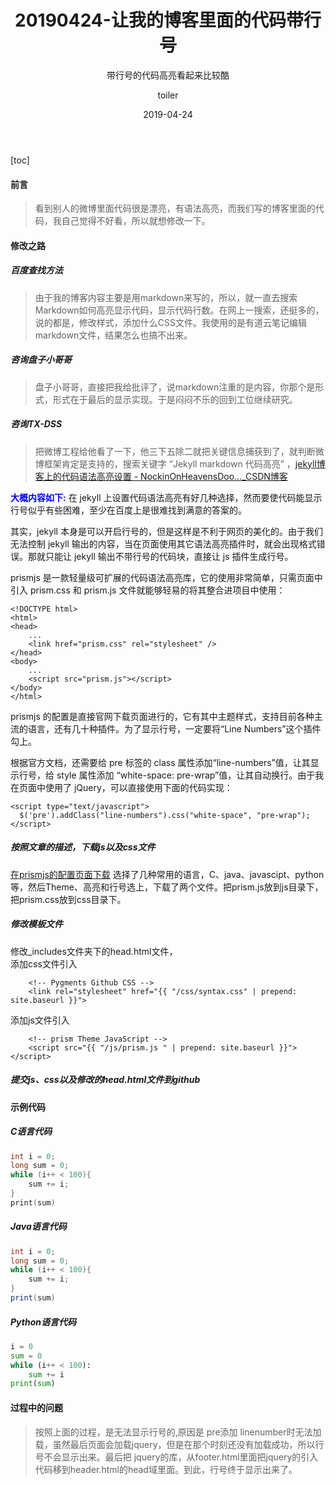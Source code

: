 ﻿---
layout:     post
title:      20190424-让我的博客里面的代码带行号
subtitle:   带行号的代码高亮看起来比较酷
date:       2019-04-24
author:     toiler
header-img: img/post-bg-ios9-web.jpg
catalog: true
tags:
    - 学习
    - 工具
---
[toc]
#### 前言
> 看到别人的微博里面代码很是漂亮，有语法高亮，而我们写的博客里面的代码，我自己觉得不好看，所以就想修改一下。

#### 修改之路
##### 百度查找方法
> 由于我的博客内容主要是用markdown来写的，所以，就一直去搜索Markdown如何高亮显示代码，显示代码行数。在网上一搜索，还挺多的，说的都是，修改样式，添加什么CSS文件。我使用的是有道云笔记编辑markdown文件，结果怎么也搞不出来。

##### 咨询盘子小哥哥
> 盘子小哥哥，直接把我给批评了，说markdown注重的是内容，你那个是形式，形式在于最后的显示实现。于是闷闷不乐的回到工位继续研究。

##### 咨询TX-DSS
> 把微博工程给他看了一下，他三下五除二就把关键信息捕获到了，就判断微博框架肯定是支持的，搜索关键字 “Jekyll markdown 代码高亮” ，[jekyll博客上的代码语法高亮设置 - NockinOnHeavensDoo..._CSDN博客](https://blog.csdn.net/u013961139/article/details/78853544)

<font color='#0000ff'>**大概内容如下:**</font>
在 jekyll 上设置代码语法高亮有好几种选择，然而要使代码能显示行号似乎有些困难，至少在百度上是很难找到满意的答案的。

其实，jekyll 本身是可以开启行号的，但是这样是不利于网页的美化的。由于我们无法控制 jekyll 输出的内容，当在页面使用其它语法高亮插件时，就会出现格式错误。那就只能让 jekyll 输出不带行号的代码块，直接让 js 插件生成行号。

prismjs 是一款轻量级可扩展的代码语法高亮库，它的使用非常简单，只需页面中引入 prism.css 和 prism.js 文件就能够轻易的将其整合进项目中使用：
```
<!DOCTYPE html>
<html>
<head>
    ...
    <link href="prism.css" rel="stylesheet" />
</head>
<body>
    ...
    <script src="prism.js"></script>
</body>
</html>
```
prismjs 的配置是直接官网下载页面进行的，它有其中主题样式，支持目前各种主流的语言，还有几十种插件。为了显示行号，一定要将“Line Numbers”这个插件勾上。

根据官方文档，还需要给 pre 标签的 class 属性添加“line-numbers”值，让其显示行号，给 style 属性添加 “white-space: pre-wrap”值，让其自动换行。由于我在页面中使用了 jQuery，可以直接使用下面的代码实现：
```
<script type="text/javascript">
  $('pre').addClass("line-numbers").css("white-space", "pre-wrap");
</script>
```
##### 按照文章的描述，下载js以及css文件
[在prismjs的配置页面下载](https://prismjs.com/download.html#themes=prism-tomorrow&languages=markup+css+clike+javascript+java+python&plugins=line-highlight+line-numbers+toolbar)
选择了几种常用的语言，C、java、javascipt、python等，然后Theme、高亮和行号选上，下载了两个文件。把prism.js放到js目录下，把prism.css放到css目录下。
##### 修改模板文件
修改_includes文件夹下的head.html文件，<br>添加css文件引入
```
    <!-- Pygments Github CSS -->
    <link rel="stylesheet" href="{{ "/css/syntax.css" | prepend: site.baseurl }}">
```
添加js文件引入
```
    <!-- prism Theme JavaScript -->
    <script src="{{ "/js/prism.js " | prepend: site.baseurl }}"></script>
```
##### 提交js、css以及修改的head.html文件到github
#### 示例代码
##### C语言代码
```C
int i = 0;
long sum = 0;
while (i++ < 100){
    sum += i;
}
print(sum)
```
##### Java语言代码
```java
int i = 0;
long sum = 0;
while (i++ < 100){
    sum += i;
}
print(sum)
```
##### Python语言代码
```python
i = 0
sum = 0
while (i++ < 100):
    sum += i
print(sum)
```

#### 过程中的问题
> 按照上面的过程，是无法显示行号的,原因是 pre添加 linenumber时无法加载，虽然最后页面会加载jquery，但是在那个时刻还没有加载成功，所以行号不会显示出来。最后把 jquery的库，从footer.html里面把jquery的引入代码移到header.html的head域里面。到此，行号终于显示出来了。
